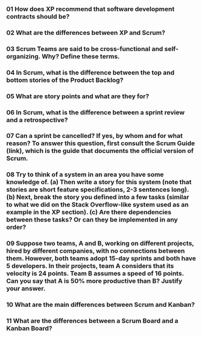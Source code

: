 ### 01 How does XP recommend that software development contracts should be?

### 02 What are the differences between XP and Scrum?

### 03 Scrum Teams are said to be cross-functional and self-organizing. Why? Define these terms.

### 04 In Scrum, what is the difference between the top and bottom stories of the Product Backlog?

### 05 What are story points and what are they for?

### 06 In Scrum, what is the difference between a sprint review and a retrospective?

### 07 Can a sprint be cancelled? If yes, by whom and for what reason? To answer this question, first consult the Scrum Guide (link), which is the guide that documents the official version of Scrum.

### 08 Try to think of a system in an area you have some knowledge of. (a) Then write a story for this system (note that stories are short feature specifications, 2-3 sentences long). (b) Next, break the story you defined into a few tasks (similar to what we did on the Stack Overflow-like system used as an example in the XP section). (c) Are there dependencies between these tasks? Or can they be implemented in any order?

### 09 Suppose two teams, A and B, working on different projects, hired by different companies, with no connections between them. However, both teams adopt 15-day sprints and both have 5 developers. In their projects, team A considers that its velocity is 24 points. Team B assumes a speed of 16 points. Can you say that A is 50% more productive than B? Justify your answer.

### 10 What are the main differences between Scrum and Kanban?

### 11 What are the differences between a Scrum Board and a Kanban Board?

